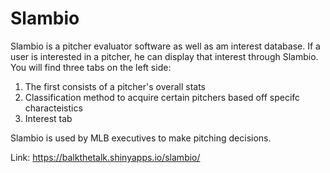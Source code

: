 # Slambio

Slambio is a pitcher evaluator software as well as am interest database. If a user is interested in a pitcher, he can display that interest through Slambio. 
You will find three tabs on the left side:
 1. The first consists of a pitcher's overall stats
 2. Classification method to acquire certain pitchers based off specifc characteistics
 3. Interest tab
 
 Slambio is used by MLB executives to make pitching decisions.
 
 Link: https://balkthetalk.shinyapps.io/slambio/
